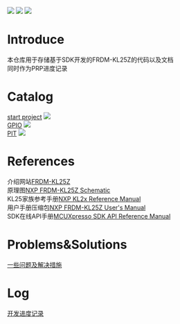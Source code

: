 ![](https://img.shields.io/badge/build-passing-green.svg) ![](https://img.shields.io/badge/language-C-green.svg)
![](https://i.imgur.com/PV5n5Dc.png)
# Introduce
本仓库用于存储基于SDK开发的FRDM-KL25Z的代码以及文档  
同时作为PRP进度记录

# Catalog
[start project](0.startproject/Readme.md) ![](https://img.shields.io/badge/status-finish-green.svg)  
[GPIO](1.GPIO/Readme.md) ![](https://img.shields.io/badge/status-todo-red.svg)  
[PIT](2.PIT/README.md) ![](https://img.shields.io/badge/status-todo-red.svg)  

# References
介绍网站[FRDM-KL25Z](https://os.mbed.com/platforms/KL25Z/)   
原理图[NXP FRDM-KL25Z Schematic](http://cache.freescale.com/files/soft_dev_tools/hardware_tools/schematics/FRDM-KL25Z_SCH.pdf)   
KL25家族参考手册[NXP KL2x Reference Manual](http://cache.freescale.com/files/32bit/doc/ref_manual/KL25P80M48SF0RM.pdf)   
用户手册压缩包[NXP FRDM-KL25Z User's Manual](http://cache.freescale.com/files/32bit/doc/user_guide/FRDMKL25ZUM.zip)   
SDK在线API手册[MCUXpresso SDK API Reference Manual](https://mcuxpresso.nxp.com/api_doc/dev/181/index.html)   

# Problems&Solutions
[一些问题及解决措施](issues.md)

# Log
[开发进度记录](logging.md)


